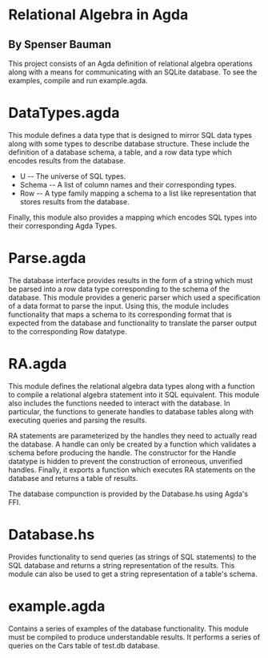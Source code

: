 # Relational Algebra in Agda
## By Spenser Bauman

This project consists of an Agda definition of relational algebra operations along
with a means for communicating with an SQLite database.
To see the examples, compile and run example.agda.

# DataTypes.agda

This module defines a data type that is designed to mirror SQL data types along
with some types to describe database structure.
These include the definition of a database schema, a table, and a row data type
which encodes results from the database.

* U -- The universe of SQL types.
* Schema -- A list of column names and their corresponding types.
* Row -- A type family mapping a schema to a list like representation that
  stores results from the database.

Finally, this module also provides a mapping which encodes SQL types into their
corresponding Agda Types.

# Parse.agda

The database interface provides results in the form of a string which must be
parsed into a row data type corresponding to the schema of the database.
This module provides a generic parser which used a specification of a data
format to parse the input.
Using this, the module includes functionality that maps a schema to its
corresponding format that is expected from the database and functionality
to translate the parser output to the corresponding Row datatype.

# RA.agda

This module defines the relational algebra data types along with a function to
compile a relational algebra statement into it SQL equivalent.
This module also includes the functions needed to interact with the database.
In particular, the functions to generate handles to database tables along with
executing queries and parsing the results.

RA statements are parameterized by the handles they need to actually read the
database.
A handle can only be created by a function which validates a schema before
producing the handle.
The constructor for the Handle datatype is hidden to prevent the construction of
erroneous, unverified handles.
Finally, it exports a function which executes RA statements on the database and
returns a table of results.

The database compunction is provided by the Database.hs using Agda's FFI.

# Database.hs

Provides functionality to send queries (as strings of SQL statements) to the SQL
database and returns a string representation of the results.
This module can also be used to get a string representation of a table's schema.

# example.agda

Contains a series of examples of the database functionality.
This module must be compiled to produce understandable results.
It performs a series of queries on the Cars table of test.db database.
